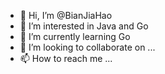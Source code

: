 - 👋 Hi, I’m @BianJiaHao
- 👀 I’m interested in Java and Go
- 🌱 I’m currently learning Go
- 💞️ I’m looking to collaborate on ...
- 📫 How to reach me ...

<!---
BianJiaHao/BianJiaHao is a ✨ special ✨ repository because its `README.md` (this file) appears on your GitHub profile.
You can click the Preview link to take a look at your changes.
--->
